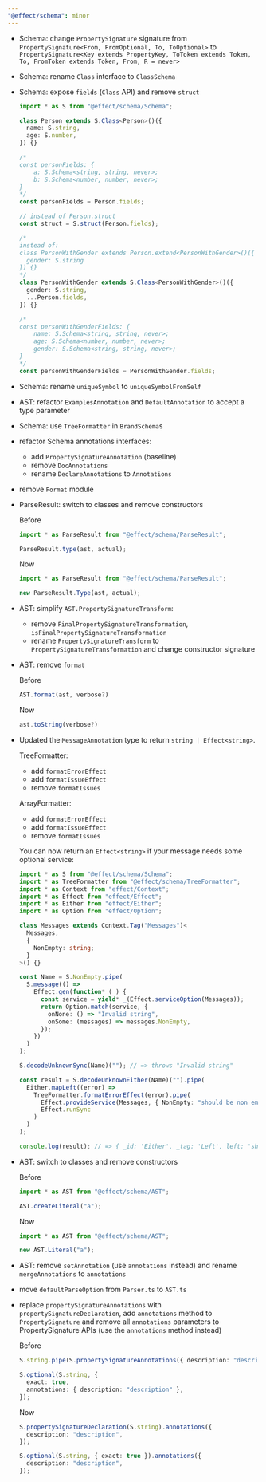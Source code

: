 ```yaml
---
"@effect/schema": minor
---
```


- Schema: change `PropertySignature` signature from `PropertySignature<From, FromOptional, To, ToOptional>` to `PropertySignature<Key extends PropertyKey, ToToken extends Token, To, FromToken extends Token, From, R = never>`

- Schema: rename `Class` interface to `ClassSchema`

- Schema: expose `fields` (`Class` API) and remove `struct`

  ```ts
  import * as S from "@effect/schema/Schema";

  class Person extends S.Class<Person>()({
    name: S.string,
    age: S.number,
  }) {}

  /*
  const personFields: {
      a: S.Schema<string, string, never>;
      b: S.Schema<number, number, never>;
  }
  */
  const personFields = Person.fields;

  // instead of Person.struct
  const struct = S.struct(Person.fields);

  /*
  instead of:
  class PersonWithGender extends Person.extend<PersonWithGender>()({
    gender: S.string
  }) {}
  */
  class PersonWithGender extends S.Class<PersonWithGender>()({
    gender: S.string,
    ...Person.fields,
  }) {}

  /*
  const personWithGenderFields: {
      name: S.Schema<string, string, never>;
      age: S.Schema<number, number, never>;
      gender: S.Schema<string, string, never>;
  }
  */
  const personWithGenderFields = PersonWithGender.fields;
  ```

- Schema: rename `uniqueSymbol` to `uniqueSymbolFromSelf`

- AST: refactor `ExamplesAnnotation` and `DefaultAnnotation` to accept a type parameter

- Schema: use `TreeFormatter` in `BrandSchema`s

- refactor Schema annotations interfaces:

  - add `PropertySignatureAnnotation` (baseline)
  - remove `DocAnnotations`
  - rename `DeclareAnnotations` to `Annotations`

- remove `Format` module

- ParseResult: switch to classes and remove constructors

  Before

  ```ts
  import * as ParseResult from "@effect/schema/ParseResult";

  ParseResult.type(ast, actual);
  ```

  Now

  ```ts
  import * as ParseResult from "@effect/schema/ParseResult";

  new ParseResult.Type(ast, actual);
  ```

- AST: simplify `AST.PropertySignatureTransform`:

  - remove `FinalPropertySignatureTransformation`, `isFinalPropertySignatureTransformation`
  - rename `PropertySignatureTransform` to `PropertySignatureTransformation` and change constructor signature

- AST: remove `format`

  Before

  ```ts
  AST.format(ast, verbose?)
  ```

  Now

  ```ts
  ast.toString(verbose?)
  ```

- Updated the `MessageAnnotation` type to return `string | Effect<string>`.

  TreeFormatter:

  - add `formatErrorEffect`
  - add `formatIssueEffect`
  - remove `formatIssues`

  ArrayFormatter:

  - add `formatErrorEffect`
  - add `formatIssueEffect`
  - remove `formatIssues`

  You can now return an `Effect<string>` if your message needs some optional service:

  ```ts
  import * as S from "@effect/schema/Schema";
  import * as TreeFormatter from "@effect/schema/TreeFormatter";
  import * as Context from "effect/Context";
  import * as Effect from "effect/Effect";
  import * as Either from "effect/Either";
  import * as Option from "effect/Option";

  class Messages extends Context.Tag("Messages")<
    Messages,
    {
      NonEmpty: string;
    }
  >() {}

  const Name = S.NonEmpty.pipe(
    S.message(() =>
      Effect.gen(function* (_) {
        const service = yield* _(Effect.serviceOption(Messages));
        return Option.match(service, {
          onNone: () => "Invalid string",
          onSome: (messages) => messages.NonEmpty,
        });
      })
    )
  );

  S.decodeUnknownSync(Name)(""); // => throws "Invalid string"

  const result = S.decodeUnknownEither(Name)("").pipe(
    Either.mapLeft((error) =>
      TreeFormatter.formatErrorEffect(error).pipe(
        Effect.provideService(Messages, { NonEmpty: "should be non empty" }),
        Effect.runSync
      )
    )
  );

  console.log(result); // => { _id: 'Either', _tag: 'Left', left: 'should be non empty' }
  ```

- AST: switch to classes and remove constructors

  Before

  ```ts
  import * as AST from "@effect/schema/AST";

  AST.createLiteral("a");
  ```

  Now

  ```ts
  import * as AST from "@effect/schema/AST";

  new AST.Literal("a");
  ```

- AST: remove `setAnnotation` (use `annotations` instead) and rename `mergeAnnotations` to `annotations`

- move `defaultParseOption` from `Parser.ts` to `AST.ts`

- replace `propertySignatureAnnotations` with `propertySignatureDeclaration`, add `annotations` method to `PropertySignature` and
  remove all `annotations` parameters to PropertySignature APIs (use the `annotations` method instead)

  Before

  ```ts
  S.string.pipe(S.propertySignatureAnnotations({ description: "description" }));

  S.optional(S.string, {
    exact: true,
    annotations: { description: "description" },
  });
  ```

  Now

  ```ts
  S.propertySignatureDeclaration(S.string).annotations({
    description: "description",
  });

  S.optional(S.string, { exact: true }).annotations({
    description: "description",
  });
  ```
